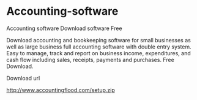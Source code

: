 Accounting-software
===================

Accounting software Download software Free


Download accounting and bookkeeping software for small businesses as well as large business full accounting software with double entry system. Easy to manage, track and report on business income, expenditures, and cash flow including sales, receipts, payments and purchases. Free Download.



Download url

http://www.accountingflood.com/setup.zip
